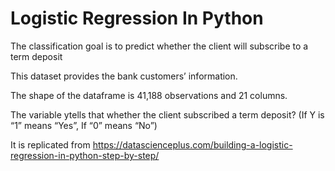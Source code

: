 
# Logistic Regression In Python

The classification goal is to predict whether the client will subscribe to a term deposit

This dataset provides the bank customers’ information.

The shape of the dataframe is 41,188 observations and 21 columns.

The variable ytells that whether the client subscribed a term deposit? (If Y is “1” means “Yes”, If “0” means “No”)

It is replicated from https://datascienceplus.com/building-a-logistic-regression-in-python-step-by-step/

